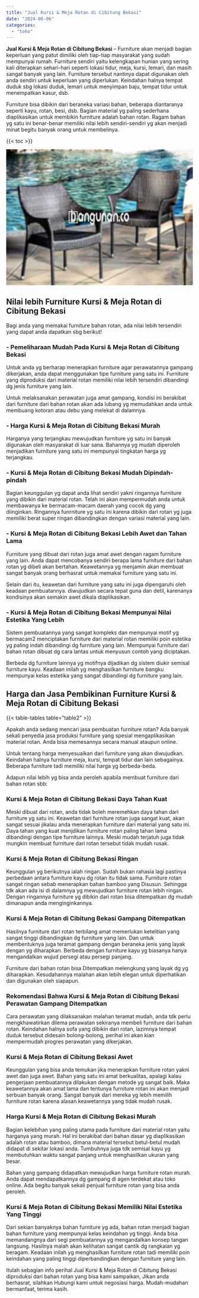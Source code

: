 ```yaml
---
title: "Jual Kursi & Meja Rotan di Cibitung Bekasi"
date: "2024-06-06"
categories: 
  - "toko"
---
```


**Jual Kursi & Meja Rotan di Cibitung Bekasi** – Furniture akan menjadi bagian keperluan yang patut dimiliki oleh tiap-tiap masyarakat yang sudah mempunyai rumah. Furniture sendiri yaitu kelengkapan hunian yang sering kali diterapkan sehari-hari seperti lokasi tidur, meja, kursi, lemari, dan masih sangat banyak yang lain. Furniture tersebut nantinya dapat digunakan oleh anda sendiri untuk keperluan yang diperlukan. Keindahan halnya tempat duduk sbg lokasi duduk, lemari untuk menyimpan baju, tempat tidur untuk menempatkan kasur, dsb.

Furniture bisa dibikin dari beraneka variasi bahan, beberapa diantaranya seperti kayu, rotan, besi, dsb. Bagian material yg paling sederhana diaplikasikan untuk membikin furniture adalah bahan rotan. Ragam bahan yg satu ini benar-benar memiliki nilai lebih sendiri-sendiri yg akan menjadi minat begitu banyak orang untuk membelinya.

{{< toc >}}

![Jual Kursi & Meja Rotan di Cibitung Bekasi](/images/kursi-meja-rotan-murah32.png)

## Nilai lebih Furniture Kursi & Meja Rotan di Cibitung Bekasi

Bagi anda yang memakai furniture bahan rotan, ada nilai lebih tersendiri yang dapat anda dapatkan sbg berikut!

### \- Pemeliharaan Mudah Pada Kursi & Meja Rotan di Cibitung Bekasi

Untuk anda yg berharap menerapkan furniture agar perawatannya gampang dikerjakan, anda dapat menggunakan tipe furniture yang satu ini. Furniture yang diproduksi dari material rotan memiliki nilai lebih tersendiri dibandingi dg jenis furniture yang lain.

Untuk melaksanakan perawatan juga amat gampang, kondisi ini berakibat dari furniture dari bahan rotan akan ada lubang yg memudahkan anda untuk membuang kotoran atau debu yang melekat di dalamnya.

### \- Harga Kursi & Meja Rotan di Cibitung Bekasi Murah

Harganya yang terjangkau mewujudkan furniture yg satu ini banyak digunakan oleh masyarakat di luar sana. Bahannya yg mudah diperoleh menjadikan furniture yang satu ini mempunyai tingkatan harga yg terjangkau.

### \- Kursi & Meja Rotan di Cibitung Bekasi Mudah Dipindah-pindah

Bagian keunggulan yg dapat anda lihat sendiri yakni ringannya furniture yang dibikin dari material rotan. Telah ini akan mempermudah anda untuk membawanya ke bermacam-macam daerah yang cocok dg yang diinginkan. Ringannya funrniture yg satu ini karena dibikin dari rotan yg juga memiliki berat super ringan dibandingkan dengan variasi material yang lain.

### \- Kursi & Meja Rotan di Cibitung Bekasi Lebih Awet dan Tahan Lama

Furniture yang dibuat dari rotan juga amat awet dengan ragam furniture yang lain. Anda dapat mencobanya sendiri berapa lama furniture dari bahan rotan yg dibeli akan bertahan. Keawetannya yg menjamin akan membuat sangat banyak orang berhasrat untuk memakai furniture yang satu ini.

Selain dari itu, keawetan dari furniture yang satu ini juga dipengaruhi oleh keadaan pembuatannya. diwujudkan secara tepat guna dan detil, karenanya kondisinya akan semakin awet dikala diaplikasikan.

### \- Kursi & Meja Rotan di Cibitung Bekasi Mempunyai Nilai Estetika Yang Lebih

Sistem pembuatannya yang sangat kompleks dan mempunyai motif yg bermacam2 menciptakan furniture dari material rotan memiliki poin estetika yg paling indah dibandingi dg furniture yang lain. Mempunyai furniture dari bahan rotan dibuat dg cara lantas untuk menyusun contoh yang diciptakan.

Berbeda dg furniture lainnya yg motifnya dijadikan dg sistem diukir semisal furniture kayu. Keadaan inilah yg menghasilkan furniture bangku mempunyai kelas estetika yang sangat dibandingi dg furniture yang lain.

## Harga dan Jasa Pembikinan Furniture Kursi & Meja Rotan di Cibitung Bekasi

{{< table-tables table="table2" >}}

Apakah anda sedang mencari jasa pembuatan furniture rotan? Ada banyak sekali penyedia jasa produksi furniture yang spesial mengaplikasikan material rotan. Anda bisa memesannya secara manual ataupun online.

Untuk tentang harga menyesuaikan dari furniture yang akan diwujudkan. Keindahan halnya furniture meja, kursi, tempat tidur dan lain sebagainya. Beberapa furniture tadi memiliki nilai harga yg berbeda-beda.

Adapun nilai lebih yg bisa anda peroleh apabila membuat furniture dari bahan rotan sbb:

### Kursi & Meja Rotan di Cibitung Bekasi Daya Tahan Kuat

Meski dibuat dari rotan, anda tidak boleh meremehkan daya tahan dari furniture yg satu ini. Keawetan dari furniture rotan juga sangat kuat, akan sangat sesuai jikalau anda menerapkan furniture dari material yang satu ini. Daya tahan yang kuat menjdikan furniture rotan paling tahan lama dibandingi dengan tipe furniture lainnya. Meski mudah terjatuh juga tidak mungkin membuat furniture dari rotan tersebut tidak mudah rusak.

### Kursi & Meja Rotan di Cibitung Bekasi Ringan

Keunggulan yg berikutnya ialah ringan. Sudah bukan rahasia lagi pastinya perbedaan antara furniture kayu dg rotan itu tidak sama. Furniture rotan sangat ringan sebab menerapkan bahan bamboo yang Disusun. Sehingga tdk akan ada isi di dalamnya yg mewujudkan furniture rotan lebih ringan. Dengan ringannya furniture yg dibikin dari rotan bisa ditempatkan dg mudah dimanapun anda menginginkannya.

### Kursi & Meja Rotan di Cibitung Bekasi Gampang Ditempatkan

Hasilnya furniture dari rotan terbilang amat memerlukan ketelitian yang sangat tinggi dibandingkan dg furniture yang lain. Dan untuk membentuknya juga teramat gampang dengan beraneka jenis yang layak dengan yg diharapkan. Berbeda dengan furniture kayu yg biasanya hanya mengandalkan wujud persegi atau persegi panjang.

Furniture dari bahan rotan bisa Ditempatkan melengkung yang layak dg yg diharapkan. Kesudahannya malahan akan lebih elegan untuk diperhatikan dan digunakan oleh siapapun.

### Rekomendasi Bahwa Kursi & Meja Rotan di Cibitung Bekasi Perawatan Gampang Ditempatkan

Cara perawatan yang dilaksanakan malahan teramat mudah, anda tdk perlu mengkhawatirkan dilema perawatan sekiranya membeli furniture dari bahan rotan. Keindahan halnya sofa yang dibikin dari rotan, lazimnya tempat duduk tersebut didesain bolong-bolong, perihal ini akan kian mempermudah progres perawatan yang dikerjakan.

### Kursi & Meja Rotan di Cibitung Bekasi Awet

Keunggulan yang bisa anda temukan jika menerapkan furniture rotan yakni awet dan juga awet. Bahan yang satu ini amat berkualitas, apalagi kalau pengerjaan pembuatannya dilakukan dengan metode yg sangat baik. Maka keawetannya akan amat lama dan tentunya furniture rotan ini akan menjadi serbuan banyak orang. Sangat banyak dari mereka yg lebih memilih furniture rotan karena alasan keawetannya yang tidak mudah rusak.

### Harga Kursi & Meja Rotan di Cibitung Bekasi Murah

Bagian kelebihan yang paling utama pada furniture dari material rotan yaitu harganya yang murah. Hal ini berakibat dari bahan dasar yg diaplikasikan adalah rotan atau bamboo, dimana material tersebut betul-betul mudah didapat di sekitar lokasi anda. Tumbuhnya juga tdk semisal kayu yg membutuhkan waktu sangat panjang untuk menghasilkan ukuran yang besar.

Bahan yang gampang didapatkan mewujudkan harga furniture rotan murah. Anda dapat mendapatkannya dg gampang di agen terdekat atau toko online. Ada begitu banyak sekali penjual furniture rotan yang bisa anda peroleh.

### Kursi & Meja Rotan di Cibitung Bekasi Memiliki Nilai Estetika Yang Tinggi

Dari sekian banyaknya bahan furniture yg ada, bahan rotan menjadi bagian bahan furniture yang mempunyai kelas keindahan yg tinggi. Anda bisa memandangnya dari segi pembuatannya yg mengandalkan konsep tangan langsung. Hasilnya malah akan kelihatan sangat cantik dg rangkaian yg beragam. Keadaan inilah yg menghasilkan furniture rotan tadi memiliki poin keindahan yang paling tinggi diperbandingkan dengan furniture yang lain.

Itulah sebagian info perihal Jual Kursi & Meja Rotan di Cibitung Bekasi diproduksi dari bahan rotan yang bisa kami sampaikan, Jikan anda berhasrat, silahkan Hubungi kami untuk negosiasi harga. Mudah-mudahan bermanfaat, terima kasih.
